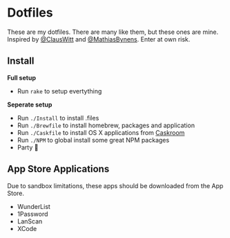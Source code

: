 # Dotfiles
These are my dotfiles. There are many like them, but these ones are mine.
Inspired by [@ClausWitt](https://github.com/clauswitt) and [@MathiasBynens](https://github.com/mathiasbynens).
Enter at own risk.

## Install
**Full setup**
- Run `rake` to setup evertything

**Seperate setup**
- Run `./Install` to install .files
- Run `./Brewfile` to install homebrew, packages and application 
- Run `./Caskfile` to install OS X applications from [Caskroom](http://caskroom.io)
- Run `./NPM` to global install some great NPM packages
- Party 🎉

## App Store Applications
Due to sandbox limitations, these apps should be downloaded from the App Store.
- WunderList
- 1Password
- LanScan
- XCode
